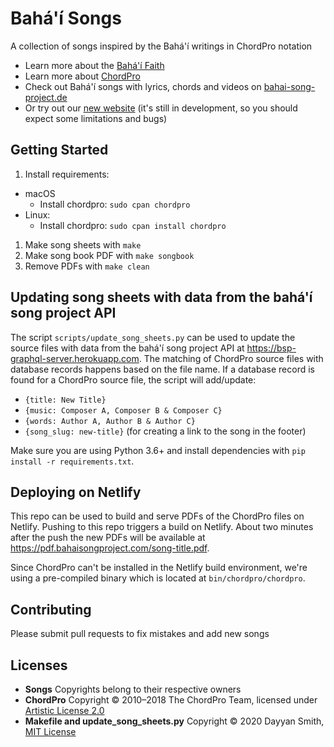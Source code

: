 # Bahá'í Songs
A collection of songs inspired by the Bahá'í writings in ChordPro notation
- Learn more about the [Bahá'í Faith](https://www.bahai.org/)
- Learn more about [ChordPro](https://www.chordpro.org)
- Check out Bahá'í songs with lyrics, chords and videos on [bahai-song-project.de](http://bahai-song-project.de)
- Or try out our [new website](https://bahaisongproject.com) (it's still in development, so you should expect some limitations and bugs)

## Getting Started
1. Install requirements:
  - macOS
     - Install chordpro: `sudo cpan chordpro`
   - Linux:
     - Install chordpro: `sudo cpan install chordpro`
1. Make song sheets with `make`
1. Make song book PDF with `make songbook`
1. Remove PDFs with `make clean`

## Updating song sheets with data from the bahá'í song project API
The script `scripts/update_song_sheets.py` can be used to update the source files with data from the bahá'í song project API at https://bsp-graphql-server.herokuapp.com.
The matching of ChordPro source files with database records happens based on the file name.
If a database record is found for a ChordPro source file, the script will add/update:
- `{title: New Title}`
- `{music: Composer A, Composer B & Composer C}`
- `{words: Author A, Author B & Author C}`
- `{song_slug: new-title}` (for creating a link to the song in the footer)

Make sure you are using Python 3.6+ and install dependencies with `pip install -r requirements.txt`.

## Deploying on Netlify
This repo can be used to build and serve PDFs of the ChordPro files on Netlify. Pushing to this repo triggers a build on Netlify. About two minutes after the push the new PDFs will be available at https://pdf.bahaisongproject.com/song-title.pdf.

Since ChordPro can't be installed in the Netlify build environment, we're using a pre-compiled binary which is located at `bin/chordpro/chordpro`.

## Contributing
Please submit pull requests to fix mistakes and add new songs

## Licenses
- **Songs** Copyrights belong to their respective owners
- **ChordPro** Copyright © 2010–2018 The ChordPro Team, licensed under [Artistic License 2.0](https://opensource.org/licenses/Artistic-2.0)
- **Makefile and update_song_sheets.py** Copyright © 2020 Dayyan Smith, [MIT License](https://opensource.org/licenses/MIT)
